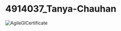 # 4914037\_Tanya-Chauhan



<img src="https://github.com/tanya-chauhanxx/4914037\_Tanya-Chauhan/blob/main/SDLC/CertificateAgileGL.png" alt="AgileGlCertificate">

